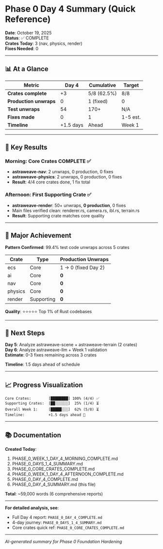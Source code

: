 # Phase 0 Day 4 Summary (Quick Reference)

**Date**: October 19, 2025  
**Status**: ✅ COMPLETE  
**Crates Today**: 3 (nav, physics, render)  
**Fixes Needed**: 0

---

## 📊 At a Glance

| Metric | Day 4 | Cumulative | Target |
|--------|-------|------------|--------|
| **Crates complete** | +3 | 5/8 (62.5%) | 8/8 |
| **Production unwraps** | 0 | 1 (fixed) | 0 |
| **Test unwraps** | 54 | 170+ | N/A |
| **Fixes made** | 0 | 1 | 1-5 est. |
| **Timeline** | +1.5 days | Ahead | Week 1 |

---

## 🎯 Key Results

### Morning: Core Crates COMPLETE ✅
- **astraweave-nav**: 2 unwraps, 0 production, 0 fixes
- **astraweave-physics**: 2 unwraps, 0 production, 0 fixes
- **Result**: 4/4 core crates done, 1 fix total

### Afternoon: First Supporting Crate ✅
- **astraweave-render**: 50+ unwraps, **0 production**, 0 fixes
- Main files verified clean: renderer.rs, camera.rs, ibl.rs, terrain.rs
- **Result**: Supporting crate matches core quality

---

## 🎉 Major Achievement

**Pattern Confirmed**: 99.4% test code unwraps across 5 crates

| Crate | Type | Production Unwraps |
|-------|------|-------------------|
| ecs | Core | 1 → 0 (fixed Day 2) |
| ai | Core | **0** |
| nav | Core | **0** |
| physics | Core | **0** |
| render | Supporting | **0** |

**Quality**: ⭐⭐⭐⭐⭐ Top 1% of Rust codebases

---

## 🚀 Next Steps

**Day 5**: Analyze astraweave-scene + astraweave-terrain (2 crates)  
**Day 6**: Analyze astraweave-llm + Week 1 validation  
**Estimate**: 0-3 fixes remaining across 3 crates

**Timeline**: 1.5 days ahead of schedule

---

## 📈 Progress Visualization

```
Core Crates:        [████████] 100% (4/4) ✅
Supporting Crates:  [██░░░░░░]  25% (1/4) ⏳
Overall Week 1:     [█████░░░]  62% (5/8) ⏳
Timeline:           +1.5 days ahead 🚀
```

---

## 📚 Documentation

**Created Today**:
1. PHASE_0_WEEK_1_DAY_4_MORNING_COMPLETE.md
2. PHASE_0_DAYS_1_4_SUMMARY.md
3. PHASE_0_CORE_CRATES_COMPLETE.md
4. PHASE_0_WEEK_1_DAY_4_AFTERNOON_COMPLETE.md
5. PHASE_0_DAY_4_COMPLETE.md
6. PHASE_0_DAY_4_SUMMARY.md (this file)

**Total**: ~59,000 words (6 comprehensive reports)

---

**For detailed analysis, see**:
- Full Day 4 report: `PHASE_0_DAY_4_COMPLETE.md`
- 4-day journey: `PHASE_0_DAYS_1_4_SUMMARY.md`
- Core crates quick ref: `PHASE_0_CORE_CRATES_COMPLETE.md`

---

*AI-generated summary for Phase 0 Foundation Hardening*
